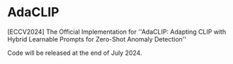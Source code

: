 # AdaCLIP
[ECCV2024] The Official Implementation for ''AdaCLIP: Adapting CLIP with Hybrid Learnable Prompts for Zero-Shot Anomaly Detection''

Code will be released at the end of July 2024.
